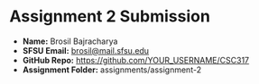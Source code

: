 # Assignment 2 Submission

- **Name:** Brosil Bajracharya  
- **SFSU Email:** brosil@mail.sfsu.edu  
- **GitHub Repo:** https://github.com/YOUR_USERNAME/CSC317  
- **Assignment Folder:** assignments/assignment-2  

